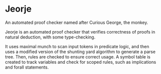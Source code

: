 # Jeorje
An automated proof checker named after Curious George, the monkey.

Jeorje is an automated proof checker that verifies correctness of proofs in natural deduction, with some type-checking. 

It uses maximal munch to scan input tokens in predicate logic, and then uses a modified version of the shunting yard algorithm to generate a parse tree. Then, rules are checked to ensure correct usage. A symbol table is created to track variables and check for scoped rules, such as implications and forall statements.
